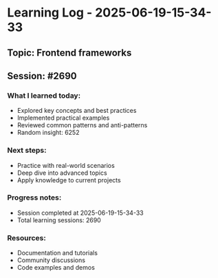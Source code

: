 # Learning Log - 2025-06-19-15-34-33

## Topic: Frontend frameworks
## Session: #2690

### What I learned today:
- Explored key concepts and best practices
- Implemented practical examples  
- Reviewed common patterns and anti-patterns
- Random insight: 6252

### Next steps:
- Practice with real-world scenarios
- Deep dive into advanced topics
- Apply knowledge to current projects

### Progress notes:
- Session completed at 2025-06-19-15-34-33
- Total learning sessions: 2690

### Resources:
- Documentation and tutorials
- Community discussions
- Code examples and demos
